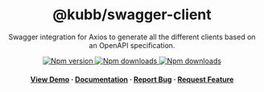 <div align="center">

  <!-- <img src="assets/logo.png" alt="logo" width="200" height="auto" /> -->
  <h1>@kubb/swagger-client</h1>
  
  <p>
   Swagger integration for Axios to generate all the different clients based on an OpenAPI specification.
  </p>

<!-- Badges -->
<p>
  <a href="https://www.npmjs.com/package/@kubb/swagger-client">
    <img alt="Npm version" src="https://img.shields.io/npm/v/@kubb/swagger-client?style=for-the-badge"/>
  </a>
  <a href="https://www.npmjs.com/package/@kubb/swagger-client">
    <img alt="Npm downloads" src="https://img.shields.io/bundlephobia/min/@kubb/swagger-client?style=for-the-badge"/>
  </a>
  <a href="https://www.npmjs.com/package/@kubb/swagger-client">
    <img alt="Npm downloads" src="https://img.shields.io/npm/dm/@kubb/swagger-client?style=for-the-badge"/>
  </a>
</p>
   
<h4>
    <a href="https://codesandbox.io/s/github/stijnvanhulle/kubb/tree/main/examples/simple">View Demo</a>
  <span> · </span>
    <a href="https://kubb.dev/" target="_blank">Documentation</a>
  <span> · </span>
    <a href="https://github.com/stijnvanhulle/kubb/issues/">Report Bug</a>
  <span> · </span>
    <a href="https://github.com/stijnvanhulle/kubb/issues/">Request Feature</a>
  </h4>
</div>

<br />

<!-- About the Project 
## :star2: About the Project

<div align="center"> 
  <img src="assets/screenshot.jpg" alt="screenshot" />
</div>
-->
